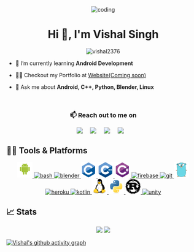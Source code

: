 <p align="center">
<img align="center" alt="coding" width="170" src="https://cdn.dribbble.com/users/1162077/screenshots/3848914/programmer.gif">
</p>

<h1 align="center">Hi 👋, I'm Vishal Singh</h1>

<p align="center"> <img src="https://komarev.com/ghpvc/?username=vishal2376&label=Profile%20views&color=5689f5&style=for-the-badge" alt="vishal2376" /> </p>

- 🌱 I’m currently learning **Android Development**

- 👨‍💻 Checkout my Portfolio at [Website(Coming soon)]()

- 💬 Ask me about **Android, C++, Python, Blender, Linux**

<br>
<h3 align="center">📫 Reach out to me on</h3>
<p align="center">
  <a target="_blank"href="https://www.linkedin.com/in/vishal2376"><img src="https://img.shields.io/badge/linkedin-%230077B5.svg?&style=for-the-badge&logo=linkedin&logoColor=white" /></a>&nbsp;&nbsp;&nbsp;&nbsp;
    <a href="https://www.instagram.com/vishal_2376/"><img src="https://img.shields.io/badge/Instagram-E4405F?style=for-the-badge&logo=instagram&logoColor=white" /></a>&nbsp;&nbsp;&nbsp;&nbsp;
  <a href="mailto:vishalsingh2376@gmail.com?subject=Hello%20Vishal,%20From%20Github"><img src="https://img.shields.io/badge/gmail-%23D14836.svg?&style=for-the-badge&logo=gmail&logoColor=white" /></a>&nbsp;&nbsp;&nbsp;&nbsp;
  <a target="_blank"href="https://twitter.com/vishal2376"><img src="https://img.shields.io/badge/twitter-%231DA1F2.svg?&style=for-the-badge&logo=twitter&logoColor=white" /></a>&nbsp;&nbsp;&nbsp;&nbsp;
</p>


<!-- <p align="center"> <a href="https://github.com/ryo-ma/github-profile-trophy"><img src="https://github-profile-trophy.vercel.app/?username=vishal2376&theme=tokyonight&no-frame=true" alt="vishal2376" /></a> </p> -->


## 👨‍💻 Tools & Platforms
<p align="center"> <a href="https://developer.android.com" target="_blank" rel="noreferrer"> <img src="https://raw.githubusercontent.com/devicons/devicon/master/icons/android/android-original-wordmark.svg" alt="android" width="40" height="40"/> </a> <a href="https://www.gnu.org/software/bash/" target="_blank" rel="noreferrer"> <img src="https://www.vectorlogo.zone/logos/gnu_bash/gnu_bash-icon.svg" alt="bash" width="40" height="40"/> </a> <a href="https://www.blender.org/" target="_blank" rel="noreferrer"> <img src="https://download.blender.org/branding/community/blender_community_badge_white.svg" alt="blender" width="40" height="40"/> </a> <a href="https://www.cprogramming.com/" target="_blank" rel="noreferrer"> <img src="https://raw.githubusercontent.com/devicons/devicon/master/icons/c/c-original.svg" alt="c" width="40" height="40"/> </a> <a href="https://www.w3schools.com/cpp/" target="_blank" rel="noreferrer"> <img src="https://raw.githubusercontent.com/devicons/devicon/master/icons/cplusplus/cplusplus-original.svg" alt="cplusplus" width="40" height="40"/> </a> <a href="https://www.w3schools.com/cs/" target="_blank" rel="noreferrer"> <img src="https://raw.githubusercontent.com/devicons/devicon/master/icons/csharp/csharp-original.svg" alt="csharp" width="40" height="40"/> </a> <a href="https://firebase.google.com/" target="_blank" rel="noreferrer"> <img src="https://www.vectorlogo.zone/logos/firebase/firebase-icon.svg" alt="firebase" width="40" height="40"/> </a> <a href="https://git-scm.com/" target="_blank" rel="noreferrer"> <img src="https://www.vectorlogo.zone/logos/git-scm/git-scm-icon.svg" alt="git" width="40" height="40"/> </a> <a href="https://golang.org" target="_blank" rel="noreferrer"> <img src="https://raw.githubusercontent.com/devicons/devicon/master/icons/go/go-original.svg" alt="go" width="40" height="40"/> </a> <a href="https://heroku.com" target="_blank" rel="noreferrer"> <img src="https://www.vectorlogo.zone/logos/heroku/heroku-icon.svg" alt="heroku" width="40" height="40"/> </a> <a href="https://kotlinlang.org" target="_blank" rel="noreferrer"> <img src="https://www.vectorlogo.zone/logos/kotlinlang/kotlinlang-icon.svg" alt="kotlin" width="40" height="40"/> </a> <a href="https://www.linux.org/" target="_blank" rel="noreferrer"> <img src="https://raw.githubusercontent.com/devicons/devicon/master/icons/linux/linux-original.svg" alt="linux" width="40" height="40"/> </a> <a href="https://www.python.org" target="_blank" rel="noreferrer"> <img src="https://raw.githubusercontent.com/devicons/devicon/master/icons/python/python-original.svg" alt="python" width="40" height="40"/> </a> <a href="https://www.rust-lang.org" target="_blank" rel="noreferrer"> <img src="https://raw.githubusercontent.com/devicons/devicon/master/icons/rust/rust-plain.svg" alt="rust" width="40" height="40"/> </a> <a href="https://unity.com/" target="_blank" rel="noreferrer"> <img src="https://www.vectorlogo.zone/logos/unity3d/unity3d-icon.svg" alt="unity" width="40" height="40"/> </a> </p>


## 📈 Stats
<p align="center">
  <img width="48%" src="https://github-readme-stats.vercel.app/api?username=vishal2376&show_icons=true&hide_border=true&theme=tokyonight" />
  <img width="48%" src="https://github-readme-streak-stats.herokuapp.com/?user=vishal2376&hide_border=true&theme=tokyonight" />
</p>


[![Vishal's github activity graph](https://github-readme-activity-graph.cyclic.app/graph?username=vishal2376&hide_border=true&theme=tokyo-night)](https://github.com/vishal2376)
